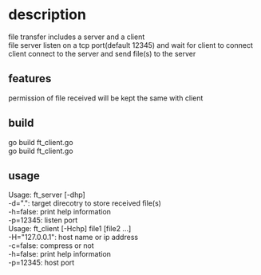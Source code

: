 # description
file transfer includes a server and a client<br />
file server listen on a tcp port(default 12345) and wait for client to connect<br />
client connect to the server and send file(s) to the server<br />

## features
permission of file received  will be kept the same with client<br />

## build
go build ft_client.go<br />
go build ft_client.go<br />

## usage
Usage: ft_server [-dhp]<br />
  -d=".": target direcotry to store received file(s)<br />
  -h=false: print help information<br />
  -p=12345: listen port<br />
Usage: ft_client [-Hchp] file1 [file2 ...]<br />
  -H="127.0.0.1": host name or ip address<br />
  -c=false: compress or not<br />
  -h=false: print help information<br />
  -p=12345: host port<br />
